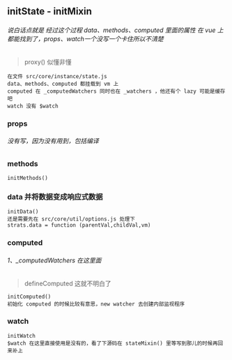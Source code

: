 ## initState - initMixin
###### 说白话点就是 经过这个过程 data、methods、computed 里面的属性 在 vue 上都能找到了，props、watch一个没写一个卡住所以不清楚

>proxy() 似懂非懂

    在文件 src/core/instance/state.js
    data、methods、computed 都挂载到 vm 上
    computed 在 _computedWatchers 同时也在 _watchers ，他还有个 lazy 可能是缓存吧
    watch 没有 $watch

### props

###### 没有写，因为没有用到，包括编译

### methods

    initMethods()

### data 并将数据变成响应式数据

    initData()
    还是需要先在 src/core/util/options.js 处理下
    strats.data = function (parentVal,childVal,vm)

### computed
###### 1、_computedWatchers 在这里面
>defineComputed 这就不明白了

    initComputed()
    初始化 computed 的时候比较有意思，new watcher 去创建内部监视程序

### watch

    initWatch
    $watch 在这里直接使用是没有的，看了下源码在 stateMixin() 里等写到那儿的时候再回来补上
